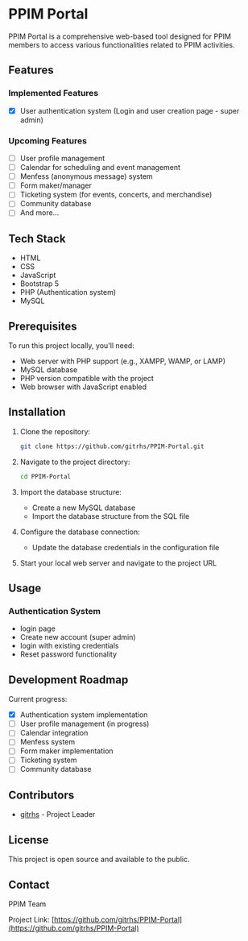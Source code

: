 # PPIM Portal

PPIM Portal is a comprehensive web-based tool designed for PPIM members to access various functionalities related to PPIM activities.

## Features

### Implemented Features

-   [x] User authentication system (Login and user creation page - super admin)

### Upcoming Features

-   [ ] User profile management
-   [ ] Calendar for scheduling and event management
-   [ ] Menfess (anonymous message) system
-   [ ] Form maker/manager
-   [ ] Ticketing system (for events, concerts, and merchandise)
-   [ ] Community database
-   [ ] And more...

## Tech Stack

-   HTML
-   CSS
-   JavaScript
-   Bootstrap 5
-   PHP (Authentication system)
-   MySQL

## Prerequisites

To run this project locally, you'll need:

-   Web server with PHP support (e.g., XAMPP, WAMP, or LAMP)
-   MySQL database
-   PHP version compatible with the project
-   Web browser with JavaScript enabled

## Installation

1. Clone the repository:

    ```bash
    git clone https://github.com/gitrhs/PPIM-Portal.git
    ```

2. Navigate to the project directory:

    ```bash
    cd PPIM-Portal
    ```

3. Import the database structure:

    - Create a new MySQL database
    - Import the database structure from the SQL file

4. Configure the database connection:

    - Update the database credentials in the configuration file

5. Start your local web server and navigate to the project URL

## Usage

### Authentication System

-   login page
-   Create new account (super admin)
-   login with existing credentials
-   Reset password functionality

## Development Roadmap

Current progress:

-   [x] Authentication system implementation
-   [ ] User profile management (in progress)
-   [ ] Calendar integration
-   [ ] Menfess system
-   [ ] Form maker implementation
-   [ ] Ticketing system
-   [ ] Community database

## Contributors

-   [gitrhs](https://github.com/gitrhs) - Project Leader

## License

This project is open source and available to the public.

## Contact

PPIM Team

Project Link: [https://github.com/gitrhs/PPIM-Portal](https://github.com/gitrhs/PPIM-Portal)
